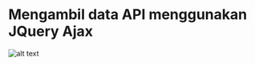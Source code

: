 # Mengambil data API menggunakan JQuery Ajax
![alt text](https://github.com/maylazidarahma/api.git/branch/path/to/tabel.png)


